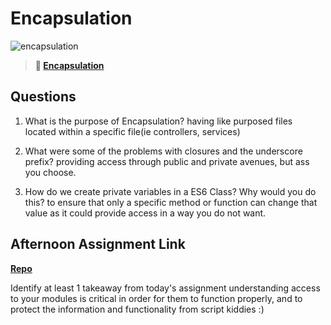 # Encapsulation

![encapsulation](https://bcw.blob.core.windows.net/public/img/journals/5838157482080222)

> **📖 [Encapsulation](https://codeworksacademy.com/fs-student-guide/resources/wk3/02-Encapsulation)**

## Questions

1. What is the purpose of Encapsulation?
  having like purposed files located within a specific file(ie controllers, services)
2. What were some of the problems with closures and the underscore prefix?
  providing access through public and private avenues, but ass you choose.

3. How do we create private variables in a ES6 Class? Why would you do this?
to ensure that only a specific method or function can change that value as it could provide access in a way you do not want.

## Afternoon Assignment Link

**[Repo](https://github.com/DaneBarber/late-spring22-mvcGregslist)**

Identify at least 1 takeaway from today's assignment
understanding access to your modules is critical in order for them to function properly, and to protect the information and functionality from script kiddies :)
